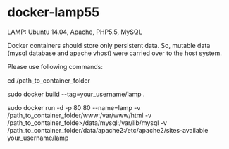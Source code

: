 # docker-lamp55
LAMP: Ubuntu 14.04, Apache, PHP5.5, MySQL

Docker containers should store only persistent data. So, mutable data (mysql database and apache vhost) were carried over to the host system.

Please use following commands:

cd /path_to_container_folder

sudo docker build --tag=your_username/lamp .

sudo docker run -d -p 80:80 --name=lamp -v /path_to_container_folder/www:/var/www/html -v /path_to_container_folde>/data/mysql:/var/lib/mysql -v /path_to_container_folder/data/apache2:/etc/apache2/sites-available your_username/lamp
